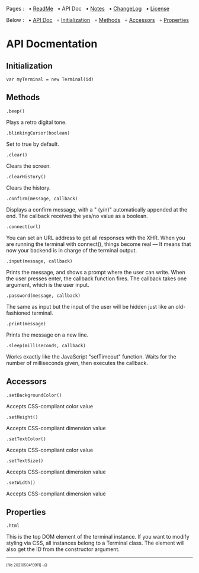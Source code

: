 Pages : &nbsp;
 • [ReadMe](./../README.md) &nbsp;
 • API Doc &nbsp;
 • [Notes](./notes.md) &nbsp;
 • [ChangeLog](./changelog.md) &nbsp;
 • [License](./license.md)

Below : &nbsp;
 • [API Doc](api_doc) &nbsp;
 ◦ [Initialization](#api_initialization) &nbsp;
 ◦ [Methods](#api_methods) &nbsp;
 ◦ [Accessors](#api_accessors) &nbsp;
 ◦ [Properties](#api_properties)

<a name="api_doc"></a>
# API Docmentation

<a name="api_initialization"></a>
## Initialization

    var myTerminal = new Terminal(id)

<a name="api_methods"></a>
## Methods

    .beep()

Plays a retro digital tone.

    .blinkingCursor(boolean)

Set to true by default.

    .clear()

Clears the screen.

    .clearHistory()

Clears the history.

    .confirm(message, callback)

Displays a confirm message, with a " (y/n)" automatically appended at the end. The callback receives the yes/no value as a boolean.

    .connect(url)

You can set an URL address to get all responses with the XHR.
When you are running the terminal with connect(), things become real
— It means that now your backend is in charge of the terminal output.

    .input(message, callback)

Prints the message, and shows a prompt where the user can write. When the user presses enter, the callback function fires. The callback takes one argument, which is the user input.

    .password(message, callback)

The same as input but the input of the user will be hidden just like an old-fashioned terminal.

    .print(message)

Prints the message on a new line.

    .sleep(milliseconds, callback)

Works exactly like the JavaScript "setTimeout" function.
Waits for the number of milliseconds given, then executes the callback.

<a name="api_accessors"></a>
## Accessors

    .setBackgroundColor()

Accepts CSS-compliant color value

    .setHeight()

Accepts CSS-compliant dimension value

    .setTextColor()

Accepts CSS-compliant color value

    .setTextSize()

Accepts CSS-compliant dimension value

    .setWidth()

Accepts CSS-compliant dimension value

<a name="api_properties"></a>
## Properties

    .html

This is the top DOM element of the terminal instance.
If you want to modify styling via CSS, all instances belong to a Terminal class.
The element will also get the ID from the constructor argument.

---

<sup><sub>[file 20210504°0911] ܀Ω</sub></sup>
